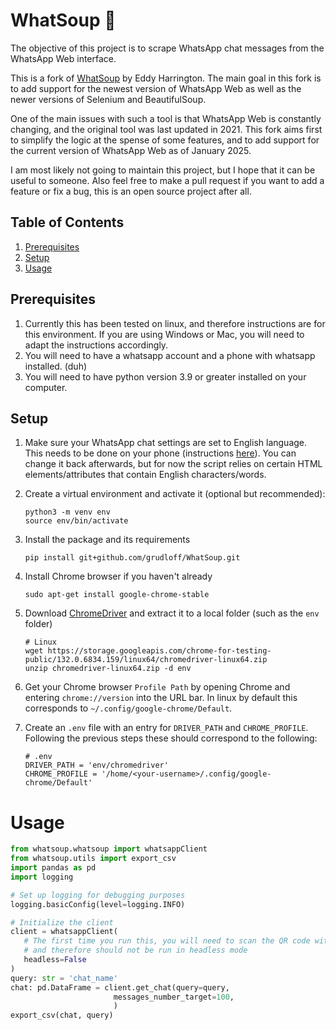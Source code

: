 # WhatSoup 🍲

The objective of this project is to scrape WhatsApp chat messages from the WhatsApp Web interface.

This is a fork of [WhatSoup](https://github.com/eddyharrington/WhatSoup.git) by Eddy Harrington. The main goal in this fork is to add support for the newest version of WhatsApp Web as well as the newer versions of Selenium and BeautifulSoup.

One of the main issues with such a tool is that WhatsApp Web is constantly changing, and the original tool was last updated in 2021. This fork aims first to simplify the logic at the spense of some features, and to add support for the current version of WhatsApp Web as of January 2025.

I am most likely not going to maintain this project, but I hope that it can be useful to someone. Also feel free to make a pull request if you want to add a feature or fix a bug, this is an open source project after all.

## Table of Contents

1. [Prerequisites](#prerequisites)
2. [Setup](#setup)
3. [Usage](#usage)

## Prerequisites

1. Currently this has been tested on linux, and therefore instructions are for this environment. If you are using Windows or Mac, you will need to adapt the instructions accordingly.
1. You will need to have a whatsapp account and a phone with whatsapp installed. (duh)
1. You will need to have python version 3.9 or greater installed on your computer.

## Setup

1. Make sure your WhatsApp chat settings are set to English language. This needs to be done on your phone (instructions [here](https://faq.whatsapp.com/general/account-and-profile/how-to-change-whatsapps-language/)). You can change it back afterwards, but for now the script relies on certain HTML elements/attributes that contain English characters/words.

1. Create a virtual environment and activate it (optional but recommended):

   ```
   python3 -m venv env
   source env/bin/activate
   ```

1. Install the package and its requirements

   ```
   pip install git+github.com/grudloff/WhatSoup.git
   ```

1. Install Chrome browser if you haven't already
   ```
   sudo apt-get install google-chrome-stable
   ```

1. Download [ChromeDriver](https://googlechromelabs.github.io/chrome-for-testing/#stable) and extract it to a local folder (such as the `env` folder)
   ```
   # Linux
   wget https://storage.googleapis.com/chrome-for-testing-public/132.0.6834.159/linux64/chromedriver-linux64.zip
   unzip chromedriver-linux64.zip -d env
   ```
1. Get your Chrome browser `Profile Path` by opening Chrome and entering `chrome://version` into the URL bar. In linux by default this corresponds to `~/.config/google-chrome/Default`.

1. Create an `.env` file with an entry for `DRIVER_PATH` and `CHROME_PROFILE`. Following the previous steps these should correspond to the following:
   ```
   # .env
   DRIVER_PATH = 'env/chromedriver'
   CHROME_PROFILE = '/home/<your-username>/.config/google-chrome/Default'
   ```

# Usage

   ```python
   from whatsoup.whatsoup import whatsappClient
   from whatsoup.utils import export_csv
   import pandas as pd
   import logging

   # Set up logging for debugging purposes
   logging.basicConfig(level=logging.INFO)

   # Initialize the client
   client = whatsappClient(
      # The first time you run this, you will need to scan the QR code with your phone
      # and therefore should not be run in headless mode
      headless=False
   )
   query: str = 'chat_name'
   chat: pd.DataFrame = client.get_chat(query=query,
                          messages_number_target=100,
                          )
   export_csv(chat, query)
   ```
